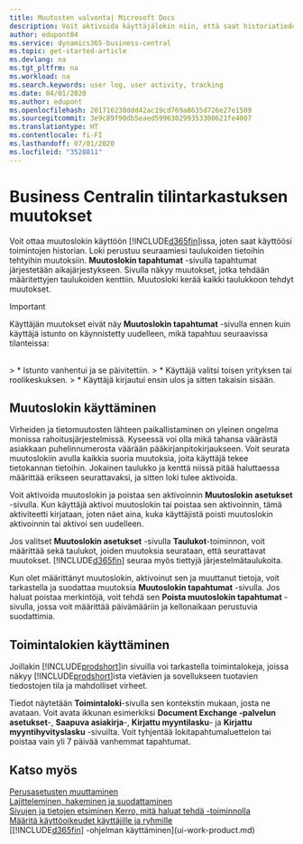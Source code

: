 ```yaml
---
title: Muutosten valvonta| Microsoft Docs
description: Voit aktivoida käyttäjälokin niin, että saat historiatiedot kaikista seurattujen taulukoiden tietoihin tehdyistä muutoksista. Voit seurata aktiviteetteja myös tietyn tyyppisillä toimintalokeilla.
author: edupont04
ms.service: dynamics365-business-central
ms.topic: get-started-article
ms.devlang: na
ms.tgt_pltfrm: na
ms.workload: na
ms.search.keywords: user log, user activity, tracking
ms.date: 04/01/2020
ms.author: edupont
ms.openlocfilehash: 201716238ddd42ac19cd769a8635d726e27e1509
ms.sourcegitcommit: 3e9c89f90db5eaed599630299353300621fe4007
ms.translationtype: HT
ms.contentlocale: fi-FI
ms.lasthandoff: 07/01/2020
ms.locfileid: "3528811"
---
```

# <a name="auditing-changes-in-business-central"></a>Business Centralin tilintarkastuksen muutokset

Voit ottaa muutoslokin käyttöön [!INCLUDE[d365fin](includes/d365fin_md.md)]issa, joten saat käyttöösi toimintojen historian. Loki perustuu seuraamiesi taulukoiden tietoihin tehtyihin muutoksiin. **Muutoslokin tapahtumat** -sivulla tapahtumat järjestetään aikajärjestykseen. Sivulla näkyy muutokset, jotka tehdään määritettyjen taulukoiden kenttiin. Muutosloki kerää kaikki taulukkoon tehdyt muutokset.

> [!Important]
> Käyttäjän muutokset eivät näy **Muutoslokin tapahtumat** -sivulla ennen kuin käyttäjä istunto on käynnistetty uudelleen, mikä tapahtuu seuraavissa tilanteissa:
<br />
> * Istunto vanhentui ja se päivitettiin.
> * Käyttäjä valitsi toisen yrityksen tai roolikeskuksen.
> * Käyttäjä kirjautui ensin ulos ja sitten takaisin sisään.

## <a name="working-with-the-change-log"></a>Muutoslokin käyttäminen

Virheiden ja tietomuutosten lähteen paikallistaminen on yleinen ongelma monissa rahoitusjärjestelmissä. Kyseessä voi olla mikä tahansa väärästä asiakkaan puhelinnumerosta väärään pääkirjanpitokirjaukseen. Voit seurata muutoslokiin avulla kaikkia suoria muutoksia, joita käyttäjä tekee tietokannan tietoihin. Jokainen taulukko ja kenttä niissä pitää haluttaessa määrittää erikseen seurattavaksi, ja sitten loki tulee aktivoida.  

Voit aktivoida muutoslokin ja poistaa sen aktivoinnin **Muutoslokin asetukset** -sivulla. Kun käyttäjä aktivoi muutoslokin tai poistaa sen aktivoinnin, tämä aktiviteetti kirjataan, joten näet aina, kuka käyttäjistä poisti muutoslokin aktivoinnin tai aktivoi sen uudelleen.

Jos valitset **Muutoslokin asetukset** -sivulla **Taulukot**-toiminnon, voit määrittää sekä taulukot, joiden muutoksia seurataan, että seurattavat muutokset. [!INCLUDE[d365fin](includes/d365fin_md.md)] seuraa myös tiettyjä järjestelmätaulukoita.

Kun olet määrittänyt muutoslokin, aktivoinut sen ja muuttanut tietoja, voit tarkastella ja suodattaa muutoksia **Muutoslokin tapahtumat** -sivulla. Jos haluat poistaa merkintöjä, voit tehdä sen **Poista muutoslokin tapahtumat** -sivulla, jossa voit määrittää päivämääriin ja kellonaikaan perustuvia suodattimia.  

## <a name="working-with-activity-logs"></a>Toimintalokien käyttäminen

Joillakin [!INCLUDE[prodshort](includes/prodshort.md)]in sivuilla voi tarkastella toimintalokeja, joissa näkyy [!INCLUDE[prodshort](includes/prodshort.md)]ista vietävien ja sovellukseen tuotavien tiedostojen tila ja mahdolliset virheet.  

Tiedot näytetään **Toimintaloki**-sivulla sen kontekstin mukaan, josta ne avataan. Voit avata ikkunan esimerkiksi **Document Exchange -palvelun asetukset**-, **Saapuva asiakirja**-, **Kirjattu myyntilasku**- ja **Kirjattu myyntihyvityslasku** -sivuilta. Voit tyhjentää lokitapahtumaluettelon tai poistaa vain yli 7 päivää vanhemmat tapahtumat.  

## <a name="see-also"></a>Katso myös
[Perusasetusten muuttaminen](ui-change-basic-settings.md)  
[Lajitteleminen, hakeminen ja suodattaminen](ui-enter-criteria-filters.md)  
[Sivujen ja tietojen etsiminen Kerro, mitä haluat tehdä -toiminnolla](ui-search.md)  
[Määritä käyttöoikeudet käyttäjille ja ryhmille](ui-define-granular-permissions.md)    
[[!INCLUDE[d365fin](includes/d365fin_md.md)] -ohjelman käyttäminen](ui-work-product.md)  
